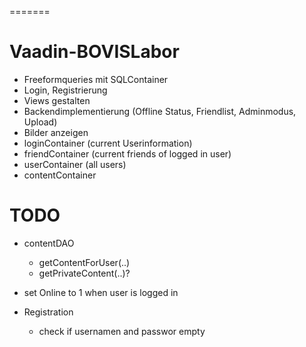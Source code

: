
=======
# Vaadin-BOVISLabor

- Freeformqueries mit SQLContainer
- Login, Registrierung
- Views gestalten
- Backendimplementierung (Offline Status, Friendlist, Adminmodus, Upload)
- Bilder anzeigen
- loginContainer (current Userinformation)
- friendContainer (current friends of logged in user)
- userContainer (all users)
- contentContainer

TODO
=======
- contentDAO
	- getContentForUser(..)
	- getPrivateContent(..)?
	
- set Online to 1 when user is logged in
- Registration
	- check if usernamen and passwor empty
